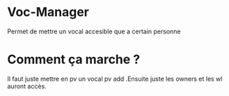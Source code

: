 # Voc-Manager
Permet de mettre un vocal accesible que a certain personne

# Comment ça marche ? 

Il faut juste mettre en pv un vocal <prefix>pv add <add> .Ensuite juste les owners et les wl auront accès.
